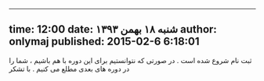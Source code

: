----------
time: 12:00
date: شنبه ۱۸ بهمن ۱۳۹۳
author: onlymaj
published: 2015-02-6 6:18:01
----------
ثبت نام شروع شده است . در صورتی که نتوانستیم برای این دوره با هم باشیم ، شما را در دوره های بعدی مطلع می کنیم . با تشکر